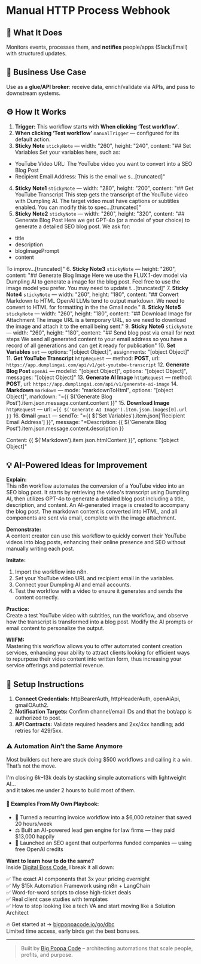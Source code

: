 # Manual HTTP Process Webhook
  ## 🚀 What It Does
  Monitors events, processes them, and **notifies** people/apps (Slack/Email) with structured updates.
  
  ## 💼 Business Use Case
  Use as a **glue/API broker**: receive data, enrich/validate via APIs, and pass to downstream systems.
  
  ## ⚙️ How It Works
  1. **Trigger:** This workflow starts with **When clicking ‘Test workflow’**.
  2. **When clicking ‘Test workflow’** `manualTrigger` — configured for its default action.
3. **Sticky Note** `stickyNote` — width: "260", height: "240", content: "## Set Variables
Set your variables here, such as:
- YouTube Video URL: The YouTube video you want to convert into a SEO Blog Post
- Recipient Email Address: This is the email we s…[truncated]"
4. **Sticky Note1** `stickyNote` — width: "280", height: "200", content: "## Get YouTube Transcript
This step gets the transcript of the YouTube video with Dumpling AI. The target video must have captions or subtitles enabled. You can modify this to spec…[truncated]"
5. **Sticky Note2** `stickyNote` — width: "260", height: "320", content: "## Generate Blog Post
Here we get GPT-4o (or a model of your choice) to generate a detailed SEO blog post. We ask for:
- title 
- description
- blogImagePrompt
- content

To improv…[truncated]"
6. **Sticky Note3** `stickyNote` — height: "260", content: "## Generate Blog Image
Here we use the FLUX.1-dev model via Dumpling AI to generate a image for the blog post. Feel free to use the image model you prefer. You may need to update t…[truncated]"
7. **Sticky Note4** `stickyNote` — width: "260", height: "180", content: "## Convert Markdown to HTML
OpenAI LLMs tend to output markdown. We need to convert to HTML for formatting in the the Gmail node."
8. **Sticky Note5** `stickyNote` — width: "260", height: "180", content: "## Download Image for Attachment
The image URL is a temporary URL, so we need to download the image and attach it to the email being sent."
9. **Sticky Note6** `stickyNote` — width: "260", height: "180", content: "## Send blog post via email for next steps
We send all generated content to your email address so you have a record of all generations and can get it ready for publication"
10. **Set Variables** `set` — options: "[object Object]", assignments: "[object Object]"
11. **Get YouTube Transcript** `httpRequest` — method: **POST**, url: `https://app.dumplingai.com/api/v1/get-youtube-transcript`
12. **Generate Blog Post** `openAi` — modelId: "[object Object]", options: "[object Object]", messages: "[object Object]"
13. **Generate AI Image** `httpRequest` — method: **POST**, url: `https://app.dumplingai.com/api/v1/generate-ai-image`
14. **Markdown** `markdown` — mode: "markdownToHtml", options: "[object Object]", markdown: "={{ $('Generate Blog Post').item.json.message.content.content }}"
15. **Download Image** `httpRequest` — url: `={{ $('Generate AI Image').item.json.images[0].url }}`
16. **Gmail** `gmail` — sendTo: "={{ $('Set Variables').item.json['Recipient Email Address'] }}", message: "=Description: {{ $('Generate Blog Post').item.json.message.content.description }}

Content:
{{ $('Markdown').item.json.htmlContent }}", options: "[object Object]"
  
  ## 💡 AI-Powered Ideas for Improvement
  **Explain:**  
This n8n workflow automates the conversion of a YouTube video into an SEO blog post. It starts by retrieving the video's transcript using Dumpling AI, then utilizes GPT-4o to generate a detailed blog post including a title, description, and content. An AI-generated image is created to accompany the blog post. The markdown content is converted into HTML, and all components are sent via email, complete with the image attachment.

**Demonstrate:**  
A content creator can use this workflow to quickly convert their YouTube videos into blog posts, enhancing their online presence and SEO without manually writing each post.

**Imitate:**  
1. Import the workflow into n8n.
2. Set your YouTube video URL and recipient email in the variables.
3. Connect your Dumpling AI and email accounts.
4. Test the workflow with a video to ensure it generates and sends the content correctly.

**Practice:**  
Create a test YouTube video with subtitles, run the workflow, and observe how the transcript is transformed into a blog post. Modify the AI prompts or email content to personalize the output.

**WIIFM:**  
Mastering this workflow allows you to offer automated content creation services, enhancing your ability to attract clients looking for efficient ways to repurpose their video content into written form, thus increasing your service offerings and potential revenue.
  
  ## 🔧 Setup Instructions
  1. **Connect Credentials:** httpBearerAuth, httpHeaderAuth, openAiApi, gmailOAuth2.
2. **Notification Targets:** Confirm channel/email IDs and that the bot/app is authorized to post.
3. **API Contracts:** Validate required headers and 2xx/4xx handling; add retries for 429/5xx.
  
### ⚠️ Automation Ain’t the Same Anymore

Most builders out here are stuck doing $500 workflows and calling it a win.  
That’s not the move.  

I'm closing $6k–$13k deals by stacking simple automations with lightweight AI...  
and it takes me under 2 hours to build most of them.

#### 🧠 Examples From My Own Playbook:
- 🔁 Turned a recurring invoice workflow into a $6,000 retainer that saved 20 hours/week  
- ⚖️ Built an AI-powered lead gen engine for law firms — they paid $13,000 happily  
- 🚀 Launched an SEO agent that outperforms funded companies — using free OpenAI credits  

**Want to learn how to do the same?**  
Inside [Digital Boss Code](https://bigpoppacode.io/go/dbc), I break it all down:

✅ The exact AI components that 3x your pricing overnight  
✅ My $15k Automation Framework using n8n + LangChain  
✅ Word-for-word scripts to close high-ticket deals  
✅ Real client case studies with templates  
✅ How to stop looking like a tech VA and start moving like a Solution Architect  

🔥 Get started at → [bigpoppacode.io/go/dbc](https://bigpoppacode.io/go/dbc)  
Limited time access, early birds get the best bonuses.

---
> Built by [Big Poppa Code](https://bigpoppacode.io) – architecting automations that scale people, profits, and purpose.
  